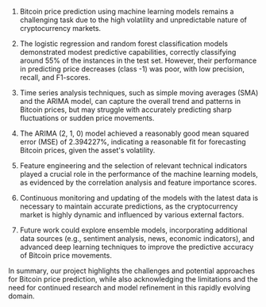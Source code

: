 
1. Bitcoin price prediction using machine learning models remains a challenging task due to the high volatility and unpredictable nature of cryptocurrency markets.

2. The logistic regression and random forest classification models demonstrated modest predictive capabilities, correctly classifying around 55% of the instances in the test set. However, their performance in predicting price decreases (class -1) was poor, with low precision, recall, and F1-scores.

3. Time series analysis techniques, such as simple moving averages (SMA) and the ARIMA model, can capture the overall trend and patterns in Bitcoin prices, but may struggle with accurately predicting sharp fluctuations or sudden price movements.

4. The ARIMA (2, 1, 0) model achieved a reasonably good mean squared error (MSE) of 2.394227%, indicating a reasonable fit for forecasting Bitcoin prices, given the asset's volatility.

5. Feature engineering and the selection of relevant technical indicators played a crucial role in the performance of the machine learning models, as evidenced by the correlation analysis and feature importance scores.

6. Continuous monitoring and updating of the models with the latest data is necessary to maintain accurate predictions, as the cryptocurrency market is highly dynamic and influenced by various external factors.

7. Future work could explore ensemble models, incorporating additional data sources (e.g., sentiment analysis, news, economic indicators), and advanced deep learning techniques to improve the predictive accuracy of Bitcoin price movements.

In summary, our project highlights the challenges and potential approaches for Bitcoin price prediction, while also acknowledging the limitations and the need for continued research and model refinement in this rapidly evolving domain.
